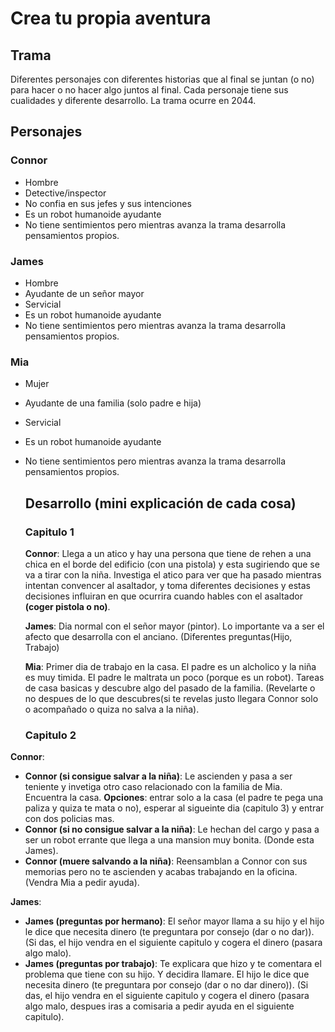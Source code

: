 # Crea tu propia aventura
## Trama
Diferentes personajes con diferentes historias que al final se juntan (o no) para hacer o no hacer algo juntos al final. Cada personaje tiene sus cualidades y diferente desarrollo. La trama ocurre en 2044.
## Personajes
### Connor
- Hombre
- Detective/inspector
- No confia en sus jefes y sus intenciones
- Es un robot humanoide ayudante
- No tiene sentimientos pero mientras avanza la trama desarrolla pensamientos propios.
### James
- Hombre
- Ayudante de un señor mayor
- Servicial
- Es un robot humanoide ayudante
- No tiene sentimientos pero mientras avanza la trama desarrolla pensamientos propios.
### Mia
- Mujer
- Ayudante de una familia (solo padre e hija)
- Servicial
- Es un robot humanoide ayudante
- No tiene sentimientos pero mientras avanza la trama desarrolla pensamientos propios.
  ## Desarrollo (mini explicación de cada cosa)
  ### Capitulo 1
  **Connor**: Llega a un atico y hay una persona que tiene de rehen a una chica en el borde del edificio (con una pistola) y esta sugiriendo que se va a tirar con la niña. Investiga el atico para ver que ha pasado mientras intentan convencer al asaltador, y toma diferentes decisiones y estas decisiones influiran en que ocurrira cuando hables con el asaltador **(coger pistola o no)**.

  
  **James**: Dia normal con el señor mayor (pintor). Lo importante va a ser el afecto que desarrolla con el anciano. (Diferentes preguntas(Hijo, Trabajo)

  
  **Mia**: Primer dia de trabajo en la casa. El padre es un alcholico y la niña es muy timida. El padre le maltrata un poco (porque es un robot). Tareas de casa basicas y descubre algo del pasado de la familia. (Revelarte o no despues de lo que descubres(si te revelas justo llegara Connor solo o acompañado o quiza no salva a la niña).
  ### Capitulo 2
**Connor**:
  - **Connor (si consigue salvar a la niña)**: Le ascienden y pasa a ser teniente y invetiga otro caso relacionado con la familia de Mia. Encuentra la casa. **Opciones**: entrar solo a la casa (el padre te pega una paliza y quiza te mata o no), esperar al sigueinte dia (capitulo 3) y entrar con dos policias mas.
  - **Connor (si no consigue salvar a la niña)**: Le hechan del cargo y pasa a ser un robot errante que llega a una mansion muy bonita. (Donde esta James).
 - **Connor (muere salvando a la niña)**: Reensamblan a Connor con sus memorias pero no te ascienden y acabas trabajando en la oficina. (Vendra Mia a pedir ayuda).


**James**:
   - **James (preguntas por hermano)**: El señor mayor llama a su hijo y el hijo le dice que necesita dinero (te preguntara por consejo (dar o no dar)). (Si das, el hijo vendra en el siguiente capitulo y cogera el dinero (pasara algo malo).
   - **James (preguntas por trabajo)**: Te explicara que hizo y te comentara el problema que tiene con su hijo. Y decidira llamare. El hijo le dice que necesita dinero (te preguntara por consejo (dar o no dar dinero)). (Si das, el hijo vendra en el siguiente capitulo y cogera el dinero (pasara algo malo, despues iras a comisaria a pedir ayuda en el siguiente capitulo).
